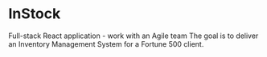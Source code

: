 # InStock
Full-stack React application - work with an Agile team 
The goal is to deliver an Inventory Management System for a Fortune 500 client.



